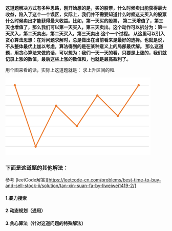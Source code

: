 **这道题解决方式有多种思路，刚开始想的是，买的股票，什么时候卖出能获得最大收益，陷入了这个一个误区，实际上，我们并不需要知道什么时候这支买入的股票什么时候卖出才能获得最大收益。比如，第一天买的股票，
第二天增值了，第三天也增值了，那么我们可以第一天买入，第三天卖出。这个动作可以拆分为：第一天买入，第二天卖出，第二天买入，第三天卖出.这个一个过程。 
从这里可以引入贪心算法思想：在对问题求解时，总是做出在当前看来是最好的选择。也就是说，不从整体最优上加以考虑，算法得到的是在某种意义上的局部最优解。
那么这道题，用贪心算法来做的话，可以想为：我们一天一天的看，只要是上涨的，我们就记录上涨的数值，最后这些上涨的数值和，也就是最高盈利了。**

用个图来看的话，实际上这道题就是： 求上升区间的和.

![image-20220411183305280](node_2.png)

### 下面是这道题的其他解法：

参考 [leetCode解答][https://leetcode-cn.com/problems/best-time-to-buy-and-sell-stock-ii/solution/tan-xin-suan-fa-by-liweiwei1419-2/]

#### 1.暴力搜索

#### 2.动态规划（通用）

#### 3.贪心算法（针对这道问题的特殊解法）



